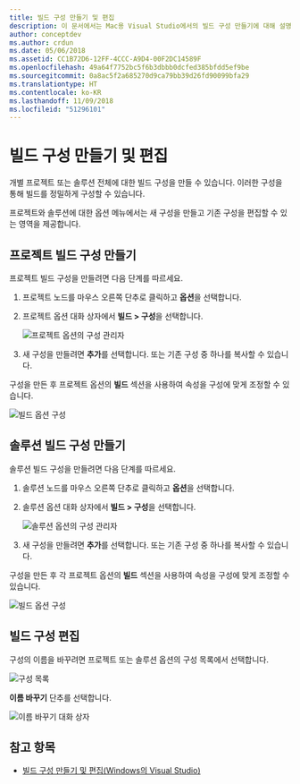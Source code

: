 ```yaml
---
title: 빌드 구성 만들기 및 편집
description: 이 문서에서는 Mac용 Visual Studio에서의 빌드 구성 만들기에 대해 설명합니다.
author: conceptdev
ms.author: crdun
ms.date: 05/06/2018
ms.assetid: CC1B72D6-12FF-4CCC-A9D4-00F2DC14589F
ms.openlocfilehash: 49a64f7752bc5f6b3dbbb0dcfed385bfdd5ef9be
ms.sourcegitcommit: 0a8ac5f2a685270d9ca79bb39d26fd90099bfa29
ms.translationtype: HT
ms.contentlocale: ko-KR
ms.lasthandoff: 11/09/2018
ms.locfileid: "51296101"
---
```

# <a name="creating-and-editing-build-configurations"></a>빌드 구성 만들기 및 편집

개별 프로젝트 또는 솔루션 전체에 대한 빌드 구성을 만들 수 있습니다. 이러한 구성을 통해 빌드를 정밀하게 구성할 수 있습니다.

프로젝트와 솔루션에 대한 옵션 메뉴에서는 새 구성을 만들고 기존 구성을 편집할 수 있는 영역을 제공합니다.

## <a name="creating-a-project-build-configurations"></a>프로젝트 빌드 구성 만들기

프로젝트 빌드 구성을 만들려면 다음 단계를 따르세요.

1. 프로젝트 노드를 마우스 오른쪽 단추로 클릭하고 **옵션**을 선택합니다.

2. 프로젝트 옵션 대화 상자에서 **빌드 > 구성**을 선택합니다.

    ![프로젝트 옵션의 구성 관리자](media/create-and-edit-configurations-image2.png)

3. 새 구성을 만들려면 **추가**를 선택합니다. 또는 기존 구성 중 하나를 복사할 수 있습니다.

구성을 만든 후 프로젝트 옵션의 **빌드** 섹션을 사용하여 속성을 구성에 맞게 조정할 수 있습니다.

![빌드 옵션 구성](media/create-and-edit-configurations-image3.png)

## <a name="creating-a-solution-build-configuration"></a>솔루션 빌드 구성 만들기

솔루션 빌드 구성을 만들려면 다음 단계를 따르세요.

1. 솔루션 노드를 마우스 오른쪽 단추로 클릭하고 **옵션**을 선택합니다.

2. 솔루션 옵션 대화 상자에서 **빌드 > 구성**을 선택합니다.

    ![솔루션 옵션의 구성 관리자](media/create-and-edit-configurations-image1.png)

3. 새 구성을 만들려면 **추가**를 선택합니다. 또는 기존 구성 중 하나를 복사할 수 있습니다.

구성을 만든 후 각 프로젝트 옵션의 **빌드** 섹션을 사용하여 속성을 구성에 맞게 조정할 수 있습니다.

![빌드 옵션 구성](media/create-and-edit-configurations-image3.png)

## <a name="editing-a-build-configuration"></a>빌드 구성 편집

구성의 이름을 바꾸려면 프로젝트 또는 솔루션 옵션의 구성 목록에서 선택합니다.

![구성 목록](media/create-and-edit-configurations-image4.png)

**이름 바꾸기** 단추를 선택합니다.

![이름 바꾸기 대화 상자](media/create-and-edit-configurations-image5.png)

## <a name="see-also"></a>참고 항목

- [빌드 구성 만들기 및 편집(Windows의 Visual Studio)](/visualstudio/ide/how-to-create-and-edit-configurations)